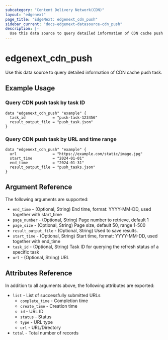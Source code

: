 ```yaml
---
subcategory: "Content Delivery Network(CDN)"
layout: "edgenext"
page_title: "EdgeNext: edgenext_cdn_push"
sidebar_current: "docs-edgenext-datasource-cdn_push"
description: |-
  Use this data source to query detailed information of CDN cache push task.
---
```


# edgenext_cdn_push

Use this data source to query detailed information of CDN cache push task.

## Example Usage

### Query CDN push task by task ID

```hcl
data "edgenext_cdn_push" "example" {
  task_id            = "push-task-123456"
  result_output_file = "push_task.json"
}
```

### Query CDN push task by URL and time range

```hcl
data "edgenext_cdn_push" "example" {
  url                = "https://example.com/static/image.jpg"
  start_time         = "2024-01-01"
  end_time           = "2024-01-31"
  result_output_file = "push_tasks.json"
}
```

## Argument Reference

The following arguments are supported:

* `end_time` - (Optional, String) End time, format: YYYY-MM-DD, used together with start_time
* `page_number` - (Optional, String) Page number to retrieve, default 1
* `page_size` - (Optional, String) Page size, default 50, range 1-500
* `result_output_file` - (Optional, String) Used to save results.
* `start_time` - (Optional, String) Start time, format: YYYY-MM-DD, used together with end_time
* `task_id` - (Optional, String) Task ID for querying the refresh status of a specific task
* `url` - (Optional, String) URL

## Attributes Reference

In addition to all arguments above, the following attributes are exported:

* `list` - List of successfully submitted URLs
  * `complete_time` - Completion time
  * `create_time` - Creation time
  * `id` - URL ID
  * `status` - Status
  * `type` - URL type
  * `url` - URL/Directory
* `total` - Total number of records



